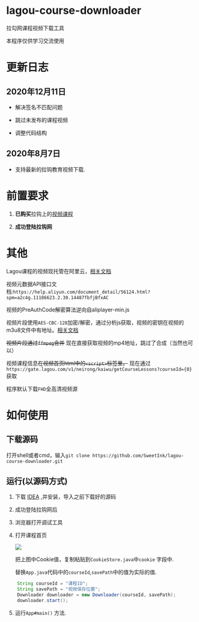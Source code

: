 # lagou-course-downloader
拉勾网课程视频下载工具

本程序仅供学习交流使用

# 更新日志
## 2020年12月11日

- 解决签名不匹配问题

- 跳过未发布的课程视频

- 调整代码结构

## 2020年8月7日
- 支持最新的拉钩教育视频下载.


# 前置要求

1. **已购买**拉钩上的[视频课程](https://kaiwu.lagou.com/)

2. **成功登陆拉钩网**

# 其他

Lagou课程的视频现托管在阿里云，[相关文档](https://help.aliyun.com/product/29932.html?spm=a2c4g.11186623.3.1.3a082168qYWI6d)

视频元数据API接口文档:`https://help.aliyun.com/document_detail/56124.html?spm=a2c4g.11186623.2.30.14487fbfjBfxAC`

视频的PreAuthCode解密算法逆向自aliplayer-min.js

视频片段使用`AES-CBC-128`加密/解密，通过分析js获取，视频的密钥在视频的m3u8文件中有地址。[相关文档](https://cloud.tencent.com/document/product/266/9638)

~~视频片段通过`ffmpeg`合并~~
现在直接获取视频的mp4地址，跳过了合成（当然也可以）

视频课程信息~~在视频首页html中的`<script>`标签里。~~ 现在通过`https://gate.lagou.com/v1/neirong/kaiwu/getCourseLessons?courseId={0}` 获取

程序默认下载`FHD`全高清视频源

# 如何使用

## 下载源码

打开shell或者cmd，输入`git clone https://github.com/SweetInk/lagou-course-downloader.git`

## 运行(以源码方式)

1. 下载 [IDEA](https://www.jetbrains.com/idea/download/#section=windows) ,并安装，导入之前下载好的源码

2. 成功登陆拉钩网后

3. 浏览器打开调试工具

4. 打开课程首页

    ![](http://ww1.sinaimg.cn/large/005ViNx8ly1g5mdhltkh8j31yy0mf11q.jpg)

    把上图中Cookie值，复制粘贴到`CookieStore.java`中`cookie` 字段中.

    替换`App.java`代码中的`courseId`,`savePath`中的值为实际的值.
```java
    String courseId = "课程ID";
    String savePath = "视频保存位置";
    Downloader downloader = new Downloader(courseId, savePath);
    downloader.start();
```
5. 运行`App#main()` 方法.
